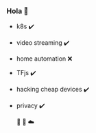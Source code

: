 ### Hola 👋

- k8s :heavy_check_mark: 
- video streaming :heavy_check_mark: 
- home automation  :x:
- TFjs :heavy_check_mark: 
- hacking cheap devices :heavy_check_mark: 
- privacy :heavy_check_mark: 

  :thought_balloon:  :thought_balloon:  :cloud:
 
 
 
<!--
**lu4t/lu4t** is a ✨ _special_ ✨ repository because its `README.md` (this file) appears on your GitHub profile.

Here are some ideas to get you started:

- 🔭 I’m currently working on ...
- 🌱 I’m currently learning ...
- 👯 I’m looking to collaborate on ...
- 🤔 I’m looking for help with ...
- 💬 Ask me about ...
- 📫 How to reach me: ...
- 😄 Pronouns: ...
- ⚡ Fun fact: ...
-->
